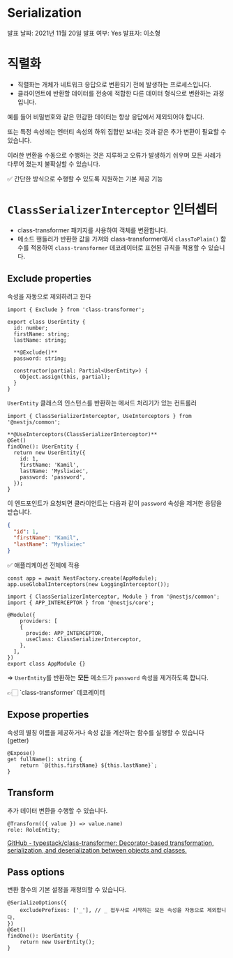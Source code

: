 # Serialization

발표 날짜: 2021년 11월 20일
발표 여부: Yes
발표자: 이소형

# 직렬화

- 직렬화는 개체가 네트워크 응답으로 변환되기 전에 발생하는 프로세스입니다.
- 클라이언트에 반환할 데이터를 전송에 적합한 다른 데이터 형식으로 변환하는 과정입니다.

예를 들어 비밀번호와 같은 민감한 데이터는 항상 응답에서 제외되어야 합니다.

또는 특정 속성에는 엔터티 속성의 하위 집합만 보내는 것과 같은 추가 변환이 필요할 수 있습니다.

이러한 변환을 수동으로 수행하는 것은 지루하고 오류가 발생하기 쉬우며 모든 사례가 다루어 졌는지 불확실할 수 있습니다.

<aside>
✅ 간단한 방식으로 수행할 수 있도록 지원하는 기본 제공 기능

</aside>

# `ClassSerializerInterceptor` 인터셉터

- class-transformer 패키지를 사용하여 객체를 변환합니다.
- 메소드 핸들러가 반환한 값을 가져와 class-transformer에서 `classToPlain()` 함수를 적용하여 `class-transformer` 데코레이터로 표현된 규칙을 적용할 수 있습니다.

## Exclude properties

속성을 자동으로 제외하려고 한다

```tsx
import { Exclude } from 'class-transformer';

export class UserEntity {
  id: number;
  firstName: string;
  lastName: string;

  **@Exclude()**
  password: string;

  constructor(partial: Partial<UserEntity>) {
    Object.assign(this, partial);
  }
}
```

`UserEntity` 클래스의 인스턴스를 반환하는 메서드 처리기가 있는 컨트롤러

```tsx
import { ClassSerializerInterceptor, UseInterceptors } from '@nestjs/common';

**@UseInterceptors(ClassSerializerInterceptor)**
@Get()
findOne(): UserEntity {
  return new UserEntity({
    id: 1,
    firstName: 'Kamil',
    lastName: 'Mysliwiec',
    password: 'password',
  });
}
```

이 엔드포인트가 요청되면 클라이언트는 다음과 같이 `password` 속성을 제거한 응답을 받습니다.

```json
{
  "id": 1,
  "firstName": "Kamil",
  "lastName": "Mysliwiec"
}
```

<aside>
✅ 애플리케이션 전체에 적용

```tsx
const app = await NestFactory.create(AppModule);
app.useGlobalInterceptors(new LoggingInterceptor());
```

```tsx
import { ClassSerializerInterceptor, Module } from '@nestjs/common';
import { APP_INTERCEPTOR } from '@nestjs/core';

@Module({
	providers: [
    {
      provide: APP_INTERCEPTOR,
      useClass: ClassSerializerInterceptor,
    },
  ],
})
export class AppModule {}
```

⇒ `UserEntity`를 반환하는 **모든** 메소드가 `password` 속성을 제거하도록 합니다.

</aside>

<aside>
👉🏻 `class-transformer` 데코레이터

## Expose properties

속성의 별칭 이름을 제공하거나 속성 값을 계산하는 함수를 실행할 수 있습니다 (getter)

```tsx
@Expose()
get fullName(): string {
	return `@{this.firstName} ${this.lastName}`;
}
```

## Transform

추가 데이터 변환을 수행할 수 있습니다.

```tsx
@Transform(({ value }) => value.name)
role: RoleEntity;
```

[GitHub - typestack/class-transformer: Decorator-based transformation, serialization, and deserialization between objects and classes.](https://github.com/typestack/class-transformer)

</aside>

## Pass options

변환 함수의 기본 설정을 재정의할 수 있습니다.

```tsx
@SerializeOptions({
	excludePrefixes: ['_'], // _ 접두사로 시작하는 모든 속성을 자동으로 제외합니다.
})
@Get()
findOne(): UserEntity {
	return new UserEntity();
}
```
